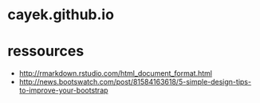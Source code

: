 # cayek.github.io

# ressources
- http://rmarkdown.rstudio.com/html_document_format.html
- http://news.bootswatch.com/post/81584163618/5-simple-design-tips-to-improve-your-bootstrap
